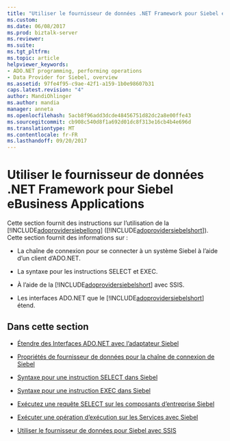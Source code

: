 ```yaml
---
title: "Utiliser le fournisseur de données .NET Framework pour Siebel eBusiness Applications | Documents Microsoft"
ms.custom: 
ms.date: 06/08/2017
ms.prod: biztalk-server
ms.reviewer: 
ms.suite: 
ms.tgt_pltfrm: 
ms.topic: article
helpviewer_keywords:
- ADO.NET programming, performing operations
- Data Provider for Siebel, overview
ms.assetid: 97fe4f95-c9ae-42f1-a159-1b0e98607b31
caps.latest.revision: "4"
author: MandiOhlinger
ms.author: mandia
manager: anneta
ms.openlocfilehash: 5acb8f96add3dcde48456751d82dc2a8e00ffe43
ms.sourcegitcommit: cb908c540d8f1a692d01dc8f313e16cb4b4e696d
ms.translationtype: MT
ms.contentlocale: fr-FR
ms.lasthandoff: 09/20/2017
---
```

# <a name="use-the-net-framework-data-provider-for-siebel-ebusiness-applications"></a>Utiliser le fournisseur de données .NET Framework pour Siebel eBusiness Applications
Cette section fournit des instructions sur l’utilisation de la [!INCLUDE[adoprovidersiebellong](../../includes/adoprovidersiebellong-md.md)] ([!INCLUDE[adoprovidersiebelshort](../../includes/adoprovidersiebelshort-md.md)]). Cette section fournit des informations sur :  
  
-   La chaîne de connexion pour se connecter à un système Siebel à l’aide d’un client d’ADO.NET.  
  
-   La syntaxe pour les instructions SELECT et EXEC.  
  
-   À l’aide de la [!INCLUDE[adoprovidersiebelshort](../../includes/adoprovidersiebelshort-md.md)] avec SSIS.  
  
-   Les interfaces ADO.NET que le [!INCLUDE[adoprovidersiebelshort](../../includes/adoprovidersiebelshort-md.md)] étend.  
  
## <a name="in-this-section"></a>Dans cette section  
  
-   [Étendre des Interfaces ADO.NET avec l’adaptateur Siebel](../../adapters-and-accelerators/adapter-siebel/extend-ado-net-interfaces-with-the-siebel-adapter.md)  
  
-   [Propriétés de fournisseur de données pour la chaîne de connexion de Siebel](../../adapters-and-accelerators/adapter-siebel/data-provider-properties-for-the-siebel-connection-string.md)  
  
-   [Syntaxe pour une instruction SELECT dans Siebel](../../adapters-and-accelerators/adapter-siebel/syntax-for-a-select-statement-in-siebel.md)  
  
-   [Syntaxe pour une instruction EXEC dans Siebel](../../adapters-and-accelerators/adapter-siebel/syntax-for-an-exec-statement-in-siebel.md)  
  
-   [Exécutez une requête SELECT sur les composants d’entreprise Siebel](../../adapters-and-accelerators/adapter-siebel/run-a-select-query-on-business-components-with-siebel.md)  
  
-   [Exécuter une opération d’exécution sur les Services avec Siebel](../../adapters-and-accelerators/adapter-siebel/run-an-execute-operation-on-business-services-with-siebel.md)  
  
-   [Utiliser le fournisseur de données pour Siebel avec SSIS](../../adapters-and-accelerators/adapter-siebel/use-the-data-provider-for-siebel-with-ssis.md)